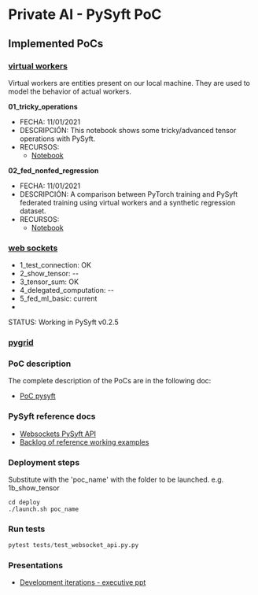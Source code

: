# Private AI - PySyft PoC

## Implemented PoCs

### [virtual workers](virtual_workers/README.md)
Virtual workers are entities present on our local machine. They are used to model the behavior of actual workers.

**01_tricky_operations**
* FECHA: 11/01/2021
* DESCRIPCIÓN: This notebook shows some tricky/advanced tensor operations with PySyft.
* RECURSOS:
  * [Notebook](virtual_workers/01_tricky_operations/01_tricky_operations.ipynb)

**02_fed_nonfed_regression** 
* FECHA: 11/01/2021
* DESCRIPCIÓN: A comparison between PyTorch training and PySyft federated training using virtual workers and a synthetic regression dataset.
* RECURSOS:
  * [Notebook](virtual_workers/02_fed_nonfed_regression/fed_nonfed_simple_regression.ipynb)

### [web sockets](websockets/README.md)

* 1_test_connection: OK
* 2_show_tensor: --
* 3_tensor_sum: OK
* 4_delegated_computation: --
* 5_fed_ml_basic: current
* 
STATUS: Working in PySyft v0.2.5

### [pygrid](pygrid/README.md)

### PoC description

The complete description of the PoCs are in the following doc:
* [PoC pysyft](https://docs.google.com/document/d/1kEfQx9wNfdk32tPyQPq5v6jP5jKsFRvo_6E2JlIJpC0/edit?ts=5f96ffc3)

### PySyft reference docs

* [Websockets PySyft API](https://pysyftbenardi.readthedocs.io/en/add_sphinx_docs/api/syft/workers/index.html)
* [Backlog of reference working examples](https://docs.google.com/spreadsheets/d/1DYnpSa-OpKJ5krIhK_TJ5o2d3C7mg8sEn8ZSeRiWvAQ/edit#gid=0)

### Deployment steps

Substitute with the 'poc_name' with the folder to be launched. e.g. 1b_show_tensor

```console
cd deploy
./launch.sh poc_name 
```

### Run tests 

```python
pytest tests/test_websocket_api.py.py
```

### Presentations

* [Development iterations - executive ppt](https://docs.google.com/presentation/d/1rH7EoaJ9kmRnzF2COQPv8SG91NhGAS_sxIwiicxAoVU/edit#slide=id.gaf99398980_1_129)
